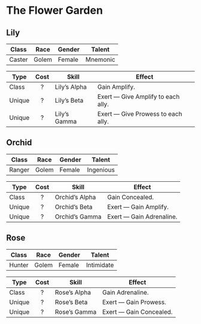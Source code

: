 # The Flower Garden

## Lily

| Class  | Race  | Gender | Talent   |
| ------ | ----- | ------ | -------- |
| Caster | Golem | Female | Mnemonic |

| Type   | Cost | Skill        | Effect                             |
| ------ | :--: | ------------ | ---------------------------------- |
| Class  |  ?   | Lily’s Alpha | Gain Amplify.                      |
| Unique |  ?   | Lily’s Beta  | Exert — Give Amplify to each ally. |
| Unique |  ?   | Lily’s Gamma | Exert — Give Prowess to each ally. |

## Orchid

| Class  | Race  | Gender | Talent    |
| ------ | ----- | ------ | --------- |
| Ranger | Golem | Female | Ingenious |

| Type   | Cost | Skill          | Effect                   |
| ------ | :--: | -------------- | ------------------------ |
| Class  |  ?   | Orchid’s Alpha | Gain Concealed.          |
| Unique |  ?   | Orchid’s Beta  | Exert — Gain Amplify.    |
| Unique |  ?   | Orchid’s Gamma | Exert — Gain Adrenaline. |

## Rose

| Class  | Race  | Gender | Talent     |
| ------ | ----- | ------ | ---------- |
| Hunter | Golem | Female | Intimidate |

| Type   | Cost | Skill        | Effect                  |
| ------ | :--: | ------------ | ----------------------- |
| Class  |  ?   | Rose’s Alpha | Gain Adrenaline.        |
| Unique |  ?   | Rose’s Beta  | Exert — Gain Prowess.   |
| Unique |  ?   | Rose’s Gamma | Exert — Gain Concealed. |
